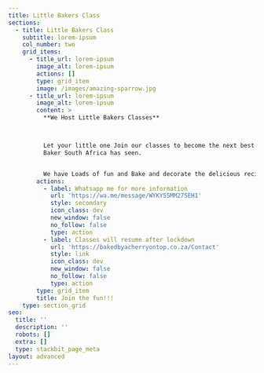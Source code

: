 ```yaml
---
title: Little Bakers Class
sections:
  - title: Little Bakers Class
    subtitle: lorem-ipsum
    col_number: two
    grid_items:
      - title_url: lorem-ipsum
        image_alt: lorem-ipsum
        actions: []
        type: grid_item
        image: /images/amazing-sparrow.jpg
      - title_url: lorem-ipsum
        image_alt: lorem-ipsum
        content: >
          **We Host Little Bakers Classes**



          Let your little one Join our classes to become the next best little
          Baker South Africa has seen.


          We have Loads of fun and Bake and decorate the delicious recipes.
        actions:
          - label: Whatsapp me for more information
            url: 'https://wa.me/message/WYKY5SMM27SEH1'
            style: secondary
            icon_class: dev
            new_window: false
            no_follow: false
            type: action
          - label: Classes will resume after lockdown
            url: 'https://bakedbyacherryontop.co.za/Contact'
            style: link
            icon_class: dev
            new_window: false
            no_follow: false
            type: action
        type: grid_item
        title: Join the fun!!!
    type: section_grid
seo:
  title: ''
  description: ''
  robots: []
  extra: []
  type: stackbit_page_meta
layout: advanced
---
```

